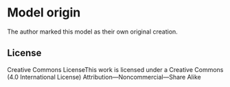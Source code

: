 # Model origin
The author marked this model as their own original creation.

## License
Creative Commons LicenseThis work is licensed under a
Creative Commons (4.0 International License)
Attribution—Noncommercial—Share Alike
